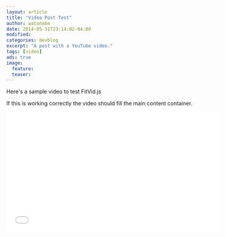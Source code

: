 ```yaml
---
layout: article
title: "Video Post Test"
author: watanabe
date: 2014-05-31T23:14:02-04:00
modified:
categories: devblog
excerpt: "A post with a YouTube video."
tags: [video]
ads: true
image:
  feature:
  teaser:
---
```


Here's a sample video to test FitVid.js

If this is working correctly the video should fill the main content container.

<iframe width="560" height="315" src="//www.youtube.com/embed/9e1nPyHXCFQ" frameborder="0"> </iframe>